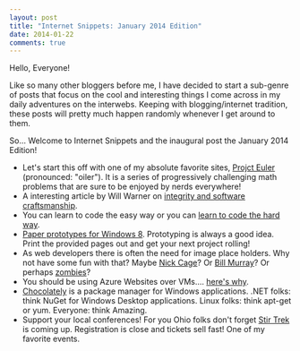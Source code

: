 ```yaml
---
layout: post
title: "Internet Snippets: January 2014 Edition"
date: 2014-01-22
comments: true
---
```

Hello, Everyone!  

Like so many other bloggers before me, I have decided to start a sub-genre of posts that focus on the cool and interesting things 
I come across in my daily adventures on the interwebs. Keeping with blogging/internet tradition, these posts will pretty much happen 
randomly whenever I get around to them.  

<!--more--> 

So... Welcome to Internet Snippets and the inaugural post the January 2014 Edition!  

- Let's start this off with one of my absolute favorite sites, <a href="http://projecteuler.net/">Projct Euler</a> (pronounced: "oiler"). It is a series of progressively challenging math problems that are sure to be enjoyed by nerds everywhere!  
- A interesting article by Will Warner on <a href="http://blog.8thlight.com/will-warner/2014/01/21/courage-vs-cargo-cults.html">integrity and software craftsmanship</a>.  
- You can learn to code the easy way or you can <a href="http://learncodethehardway.org/">learn to code the hard way</a>.  
- <a href="http://dontcodetired.com/blog/post/Paper-Prototyping-Templates-for-Windows-8-Apps.aspx">Paper prototypes for Windows 8</a>.&nbsp;Prototyping is always a good idea. Print the provided pages out and get your next project rolling!  
- As web developers there is often the need for image place holders. Why not have some fun with that? Maybe <a href="http://www.placecage.com/">Nick Cage</a>? Or <a href="http://www.fillmurray.com/">Bill Murray</a>? Or perhaps <a href="http://placezombies.com/">zombies</a>?  
- You should be using Azure Websites<a href="http://www.troyhunt.com/2014/01/with-great-azure-vm-comes-great.html"></a>&nbsp;over VMs.... <a href="http://www.troyhunt.com/2014/01/with-great-azure-vm-comes-great.html">here's why</a>.  
- <a href="http://chocolatey.org/">Chocolately</a>&nbsp;is a package manager for Windows applications. .NET folks: think NuGet for Windows Desktop applications. Linux folks: think apt-get or yum. Everyone: think Amazing.  
- Support your local conferences! For you Ohio folks don't forget <a href="http://stirtrek.com/">Stir Trek</a> is coming up. Registration is close and tickets sell fast! One of my favorite events.  